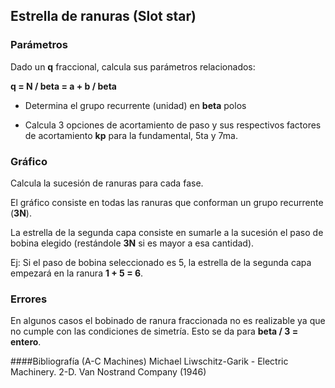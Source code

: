 ## Estrella de ranuras (Slot star)

### Parámetros
Dado un **q** fraccional, calcula sus parámetros relacionados:

**q = N / beta = a + b / beta**

- Determina el grupo recurrente (unidad) en **beta** polos

- Calcula 3 opciones de acortamiento de paso y sus respectivos factores de acortamiento
**kp** para la fundamental, 5ta y 7ma.
### Gráfico

Calcula la sucesión de ranuras para cada fase.

El gráfico consiste en todas las ranuras que conforman un grupo recurrente (**3N**).

La estrella de la segunda capa consiste en sumarle a la sucesión el paso de bobina elegido (restándole **3N** si es mayor a esa cantidad).

Ej: Si el paso de bobina seleccionado es 5, la estrella de la segunda capa empezará en la ranura **1 + 5 = 6**. 

### Errores
En algunos casos el bobinado de ranura fraccionada no es realizable ya que no cumple con las condiciones de simetría.
Esto se da para **beta / 3 = entero**.

####Bibliografía
(A-C Machines) Michael Liwschitz-Garik - Electric Machinery. 2-D. Van Nostrand Company (1946)